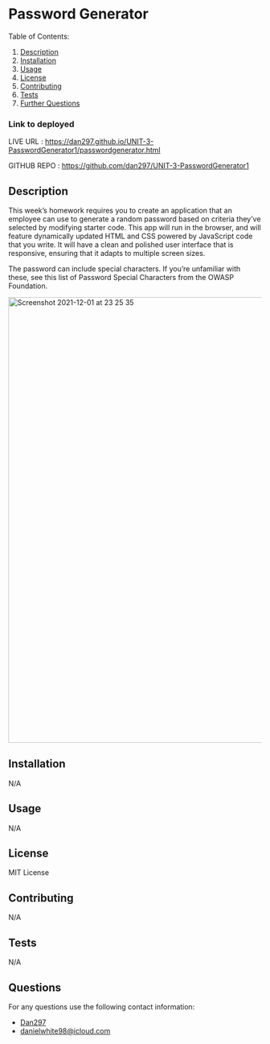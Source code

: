 # Password Generator


  Table of Contents:
  1. [Description](#Description)
  2. [Installation](#Installation)
  3. [Usage](#Usage)
  4. [License](#License)
  5. [Contributing](#Contributing)
  6. [Tests](#Tests)
  7. [Further Questions](#Questions)

### Link to deployed

LIVE URL : https://dan297.github.io/UNIT-3-PasswordGenerator1/passwordgenerator.html

GITHUB REPO : https://github.com/dan297/UNIT-3-PasswordGenerator1

  ## Description 
  
This week’s homework requires you to create an application that an employee can use to generate a random password based on criteria they’ve selected by modifying starter code. This app will run in the browser, and will feature dynamically updated HTML and CSS powered by JavaScript code that you write. It will have a clean and polished user interface that is responsive, ensuring that it adapts to multiple screen sizes.

The password can include special characters. If you’re unfamiliar with these, see this list of Password Special Characters from the OWASP Foundation.
  
  <img width="886" alt="Screenshot 2021-12-01 at 23 25 35" src="https://user-images.githubusercontent.com/71897967/144330418-50bca559-5d39-4111-b3ef-26a0f8261dde.png">


  ## Installation
N/A

  ## Usage
  N/A

  ## License
  MIT License
  
  ## Contributing
  N/A

  ## Tests
  N/A

  ## Questions
  For any questions use the following contact information:
  - [Dan297](https://github.com/Dan297)
  - danielwhite98@icloud.com















